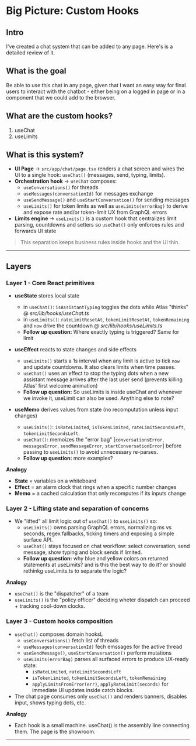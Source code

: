 # Big Picture: Custom Hooks

## Intro
I've created a chat system that can be added to any page. Here's is a detailed review of it.

## What is the goal
Be able to use this chat in any page, given that I want an easy way for final users to interact with the chatbot - either being on a logged in page or in a component that we could add to the browser.

## What are the custom hooks?
1. useChat
2. useLimits

## What is this system?
- **UI Page** → `src/app/chat/page.tsx` renders a chat screen and wires the UI to a single hook: `useChat()` (messages, send, typing, limits).
- **Orchestration hook** → `useChat` composes:
    - `useConversations()` for threads
    - `useMessages(conversationId)` for messages exchange
    - `useSendMessage()` and `useStartConversation()` for sending messages
    - `useLimits()` for token limits as well as `useLimits(errorBag)` to derive and expose rate and/or token-limit UX from GraphQL errors
- **Limits engine** → `useLimits()` is a custom hook that centralizes limit parsing, countdowns and setters so `useChat()` only enforces rules and forwards UI state

> This separation keeps business rules inside hooks and the UI thin.

---

## Layers

### Layer 1 - Core React primitives

- **useState** stores local state
    - in `useChat()`: `isAssistantTyping` toggles the dots while Atlas "thinks" @ *src/lib/hooks/useChat.ts* 
    - in `useLimits()`: `rateLimitResetAt`, `tokenLimitResetAt`, `tokenRemaining` and `now` drive the countdown @ *src/lib/hooks/useLimits.ts*
    - **Follow up question:** Where exactly typing is triggered? Same for limit

- **useEffect** reacts to state changes and side effects
    - `useLimits()` starts a 1s interval when any limit is active to tick `now` and update countdowns. It also clears limits when time passes.
    - `useChat()` uses an effect to stop the typing dots when a new assistant message arrives after the last user send (prevents killing Atlas' first welcome animation)
    - **Follow up question:** So useLimits is inside useChat and whenever we invoke it, useLimit can also be used. Anything else to note?

- **useMemo** derives values from state (no recomputation unless input changes)
    - `useLimits()`: `isRateLimited`, `isTokenLimited`, `rateLimitSecondsLeft`, `tokenLimitSecondsLeft`.
    - `useChat()`: memoizes the "error bag" [`conversationsError`, `messagesError`, `sendMessageError`, `startConversationError`] before passing to `useLimits()` to avoid unnecessary re-parses.
    - **Follow up question:** more examples?

**Analogy**
- **State** = variables on a whiteboard
- **Effect** = an alarm clock that rings when a specific number changes
- **Memo** = a cached calculation that only recomputes if its inputs change

### Layer 2 - Lifting state and separation of concerns
- We "lifted" all limit logic out of `useChat()` to `useLimits()` so:
    - `useLimits()` owns parsing GraphQL errors, normalizing ms vs seconds, regex fallbacks, ticking timers and exposing a simple surface API.
    - `useChat()` stays focused on chat workflow: select conversation, send message, show typing and block sends if limited.
    - **Follow up question:** why blue and yellow colors on returned statements at useLimits? and is this the best way to do it? or should rethinkg useLimits.ts to separate the logic?

**Analogy**
- `useChat()` is the "dispatcher" of a team
- `useLimits()` is the "policy officer" deciding wheter dispatch can proceed + tracking cool-down clocks.

### Layer 3 - Custom hooks composition
- `useChat()` composes domain hooksL
    - `useConversations()` fetch list of threads
    - `useMessages(conversationId)` fech emssages for the active thread
    - `useSendMessage()`, `useStartConversation()` perform mutations
    - `useLimits(errorBag)` parses all surfaced errors to produce UX-ready state:
        - `isRateLimited`, `rateLimitSecondsLeft`
        - `isTokenLimited`, `tokenLimitSecondsLeft`, `tokenRemaining`
        - `applyLimitsFromError(err)`, `applyRateLimit(seconds)` for immediate UI updates inside catch blocks.
- The chat page consumes only `useChat()` and renders banners, disables input, shows typing dots, etc.

**Analogy**
- Each hook is a small machine. useChat() is the assembly line connecting them. The page is the showroom.
---




